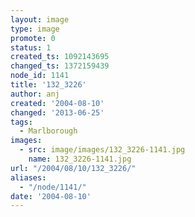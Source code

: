 ```yaml
---
layout: image
type: image
promote: 0
status: 1
created_ts: 1092143695
changed_ts: 1372159439
node_id: 1141
title: '132_3226'
author: anj
created: '2004-08-10'
changed: '2013-06-25'
tags:
  - Marlborough
images:
  - src: image/images/132_3226-1141.jpg
    name: 132_3226-1141.jpg
url: "/2004/08/10/132_3226/"
aliases:
  - "/node/1141/"
date: '2004-08-10'
---
```


